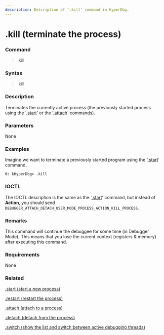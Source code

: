 ```yaml
---
description: Description of '.kill' command in HyperDbg.
---
```


# .kill (terminate the process)

### Command

> .kill

### Syntax

> .kill&#x20;

### Description

Terminates the currently active process (the previously started process using the '[.start](https://docs.hyperdbg.org/commands/meta-commands/.start)' or the '[.attach](https://docs.hyperdbg.org/commands/meta-commands/.attach)' commands).

### Parameters

None

### Examples

Imagine we want to terminate a previously started program using the '[.start](https://docs.hyperdbg.org/commands/meta-commands/.start)' command.

```
0: kHyperDbg> .kill
```

### IOCTL

The IOCTL description is the same as the '[.start](https://docs.hyperdbg.org/commands/meta-commands/.start)' command, but instead of **Action**, you should send `DEBUGGER_ATTACH_DETACH_USER_MODE_PROCESS_ACTION_KILL_PROCESS`.

### Remarks

This command will continue the debuggee for some time (in Debugger Mode). This means that you lose the current context (registers & memory) after executing this command.

### Requirements

None

### Related

[.start (start a new process)](https://docs.hyperdbg.org/commands/meta-commands/.start)

[.restart (restart the process)](https://docs.hyperdbg.org/commands/meta-commands/.restart)

[.attach (attach to a process)](https://docs.hyperdbg.org/commands/meta-commands/.attach)

[.detach (detach from the process)](https://docs.hyperdbg.org/commands/meta-commands/.detach)

[.switch (show the list and switch between active debugging threads)](https://docs.hyperdbg.org/commands/meta-commands/.switch)
